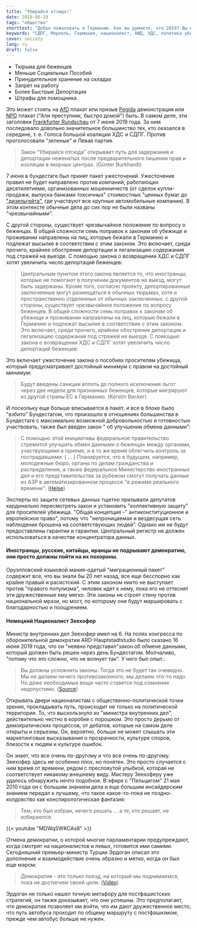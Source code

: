 ```yaml
---
title: "Убирайся отсюда!"
date: 2019-06-19
tags: "общество"
shorttext: "Добро пожаловать в Германию. Как вы думаете, это 2019? Вы не правы с такими клоунами, как Зеехофер, Меркель, Налес мы снова приехали в 1940 году."
keywords: "СДПГ, Меркель, Германия, националист, АФД, ХДС, политика убежища, НПД, Гитлер"
cover: society
lang: ru
draft: false
---
```


  - Тюрьма для беженцев
  - Меньше Социальных Пособий
  - Принудительное хранение на складах
  - Запрет на работу
  - Более Быстрые Депортации
  - Штрафы для помощника

Это может стоять на [AfD](https://ru.wikipedia.org/wiki/%D0%90%D0%BB%D1%8C%D1%82%D0%B5%D1%80%D0%BD%D0%B0%D1%82%D0%B8%D0%B2%D0%B0_%D0%B4%D0%BB%D1%8F_%D0%93%D0%B5%D1%80%D0%BC%D0%B0%D0%BD%D0%B8%D0%B8 "Альтернатива для Германии") плакат или призыв [Pegida](https://ru.wikipedia.org/wiki/%D0%9F%D0%95%D0%93%D0%98%D0%94%D0%90 "ПЕГИДА, Патриотические европейцы против исламизации Запада") демонстрация или [NPD](https://ru.wikipedia.org/wiki/%D0%9D%D0%B0%D1%86%D0%B8%D0%BE%D0%BD%D0%B0%D0%BB-%D0%B4%D0%B5%D0%BC%D0%BE%D0%BA%D1%80%D0%B0%D1%82%D0%B8%D1%87%D0%B5%D1%81%D0%BA%D0%B0%D1%8F_%D0%BF%D0%B0%D1%80%D1%82%D0%B8%D1%8F_%D0%93%D0%B5%D1%80%D0%BC%D0%B0%D0%BD%D0%B8%D0%B8 "Национал-демократическая партия Германии") плакат ("Али преступник, быстро домой") быть. В самом деле, эти заголовки [Frankfurter Rundschau](https://www.fr.de/politik/asylpolitik-jetzt-kommt-hau-ab-gesetz-12356872.html "Asylpolitik: Jetzt kommt das Hau-ab-Gesetz") от 7 июня 2019 года. За ним последовало довольно значительное большинство тех, кто оказался в середине, т. е. Голоса большой коалиции ХДС и СДПГ. Против проголосовали "зеленые" и Левая партия.

> Закон "Убирайся отсюда" открывает путь для задержания и депортации неженатых после предварительного лишения прав и изоляции в якорных центрах. (Günter Burkhardt)

7 июня в бундестаге был принят пакет ужесточений. Ужесточение правил не будет направлено против компаний, работающих десятилетиями, организованных мошенничеств (от сделок купли-продажи, выпуска банками токсичных" стоимостных "ценных бумаг до ["дизельгейта"](https://en.wikipedia.org/wiki/Volkswagen_emissions_scandal "Volkswagen emissions scandal"), где участвуют все крупные автомобильные компании). В этом контексте обычные дела до сих пор не были названы "чрезвычайными".

С другой стороны, существует чрезвычайное положение по вопросу о беженцах. В общей сложности семь поправок к законам об убежище и проживании направлены на лиц, которые бежали в Германию и подлежат высылке в соответствии с этим законом. Это включает, среди прочего, крайнее обострение депортации и легализацию содержания под стражей на выезде. С помощью закона о возвращении ХДС и СДПГ хотят увеличить число депортаций беженцев:

> Центральным пунктом этого закона является то, что иностранцы, которые не помогают в получении документов на выезд, могут быть задержаны. Кроме того, согласно проекту, депортированные заключенные могут размещаться в обычных тюрьмах, хотя и пространственно отделенных от обычных заключенных. с другой стороны, существует чрезвычайное положение по вопросу беженцев. В общей сложности семь поправок к законам об убежище и проживании направлены на лиц, которые бежали в Германию и подлежат высылке в соответствии с этим законом. Это включает, среди прочего, крайнее обострение депортации и легализацию содержания под стражей на выезде. С помощью закона о возвращении ХДС и СДПГ хотят увеличить число депортаций беженцев:

Это включает ужесточение закона о пособиях просителям убежища, который предусматривает достойный минимум с правом на достойный минимум:

> Будут введены санкции вплоть до полного исключения льгот через две недели для признанных беженцев, которые мигрируют из другой страны ЕС в Германию. (Kerstin Becker)

И поскольку еще больше вписывается в пакет, и все в блоке было "взбито" Бундестагом, что произошло в отношениях большинства в Бундестаге с максимально возможной добровольностью и готовностью участвовать, также был введен закон " об улучшении обмена данными":

> С помощью этой инициативы федеральное правительство стремится улучшить обмен данными о беженцах между органами, участвующими в приеме, и в то же время облегчить контроль за пострадавшими. ( ... ) Планируется, что в будущем, например, молодежные бюро, органы по делам гражданства и распределения, а также федеральное Министерство иностранных дел и его представительства за рубежом смогут получать данные из АЗР в автоматизированном процессе "в режиме реального времени". ([Heise](https://www.heise.de/newsticker/meldung/Datenaustausch-Ueberwachung-von-Fluechtlingen-entzweit-den-Bundestag-4363642.html "Datenaustausch: Überwachung von Flüchtlingen entzweit den Bundestag"))

Эксперты по защите сетевых данных тщетно призывали депутатов кардинально пересмотреть закон и установить "коллективную защиту” для просителей убежища. "Общая концепция -" антиконституционное и европейское право", потому что "непроницаемая и вездесущая сеть наблюдения брошена на соответствующих людей". Однако им не будут предоставлены гарантии и гарантии. Центральный регистр не должен использоваться в качестве концентратора данных.

#### Иностранцы, русские, китайцы, иранцы не подрывают демократию, они просто должны пойти на их похороны.

Оруэлловский языковой мания-одетый "миграционный пакет" содержит все, что вы знали бы 20 лет назад, все еще бесспорно как крайне правый и расистский. С этим законом никто не выступает против "правого популизма", человек идет к нему, пока его не оттеснят эти дружественные ему мягко. Эти законы не строят стену против национальной мрази, но мост, по которому они будут маршировать с благодарностью и поощрением.

#### Немецкий Националист Зеехофер

Министр внутренних дел Зеехофер имел на 6. На полях конгресса по оборонительной демократии ARD-Hauptstadtstudio было сказано 16 июня 2019 года, что он "неявно представил"закон об обмене данными, который должен быть решен через день Бундестагом. Молчаливо, "потому что это сложно, что не волнует так". У него был опыт.:

> Вы должны усложнять законы. Тогда это не будет так очевидно. Мы не делаем ничего противозаконного, мы делаем что-то надо. Но даже необходимые вещи часто ставятся под сомнение недопустимо. ([Source](https://www.watson.de/deutschland/politik/629031020-horst-seehofer-diese-saetze-sorgen-fuer-einen-shitstorm "Man muss Gesetze komplizierter machen: Sätze von Seehofer sorgen für einen Shitstorm"))

Открывать двери националистам с общественно-политической точки зрения, прокладывать путь, происходит не только на политической территории. То, что выскользнуло из "министра внутренних дел", действительно честно в коробке с порошком. Это просто дерьмо от демократических процессов, от дебатов, которые на самом деле открыты и серьезны. Он, вероятно, больше не может слышать эти маркетинговые высказывания о прозрачности, культуре споров, близости к людям и культуре ошибок.

Он знает, что все очень по-другому и что все очень по-другому. Зеехофер здесь не особенно плох, но понятен. Это просто случается с ним время от времени, рядом с пресловутой улыбкой, которая не соответствует никакому внешнему виду. Мистеру Зеехоферу уже удалось обнаружить нечто подобное. В эфире с "Пельцигом" 21 мая 2010 года он с большим знанием дела и еще большим инсайдерским знанием передал к лучшему, что такое какое-то-пока не поздно-колдовство как конспирологическая фантазия:

> Тем, кто был избран, нечего решать ... а те, кто решает, не избираются.

{{< youtube "MDWqSWKCAs8" >}}

Отмена демократии, о которой многие парламентарии предупреждают, когда смотрят на националистов и левых, готовится ими самими. Сегодняшний премьер-министр Турции Эрдоган описал это дополнение и взаимодействие очень образно и метко, когда он был еще мэром:

> Демократия - это только поезд, на который мы поднимаемся, пока не достигнем своей цели. ([Video](https://www.focus.de/politik/videos/demokratie-ist-nur-der-zug-auf-den-wir-aufsteigen-ein-zitat-erdogans-von-1998-ist-heute-aktueller-denn-je_id_5742865.html "Ein Zitat Erdogans von 1998 ist heute aktueller denn je"))

Эрдоган не только нашел точную метафору для постфашистских стратегий, он также доказывает, что они успешны. Это предполагает, что демократия позволяет им войти, что им дают дружественное место, что путь автобуса проходит по общему маршруту с постфашизмом, прежде чем автобус больше не нужен.

